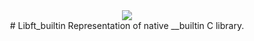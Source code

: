 <div align="center"><img src ="http://kfund.ua/wp-content/uploads/2016/04/logo1.png" /></div>
<div style="text-align: center;">
# Libft_builtin
Representation of native __builtin C library.
</div>

